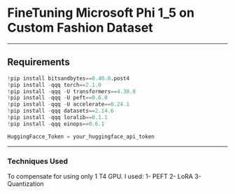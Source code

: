 # FineTuning Microsoft Phi 1_5 on Custom Fashion Dataset
-----------------------------------------------------------------------

## Requirements
```python
!pip install bitsandbytes==0.40.0.post4
!pip install -qqq torch==2.1.0
!pip install -qqq -U transformers==4.30.0
!pip install -qqq -U peft==0.6.0
!pip install -qqq -U accelerate==0.24.1
!pip install -qqq datasets==2.14.6
!pip install -qqq loralib==0.1.1
!pip install -qqq einops==0.6.1
```
```python
HuggingFacce_Token = your_huggingface_api_token
```
----------------------------------------------------------------------------
### Techniques Used

To compensate for using only 1 T4 GPU. I used:
1- PEFT
2- LoRA
3- Quantization
